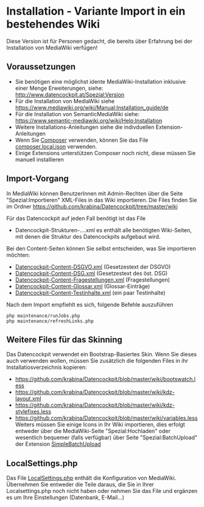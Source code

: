 # Installation - Variante Import in ein bestehendes Wiki

Diese Version ist für Personen gedacht, die bereits über Erfahrung bei der Installation von MediaWiki verfügen!

## Voraussetzungen
* Sie benötigen eine möglichst idente MediaWiki-Installation inklusive einer Menge Erweiterungen, siehe: http://www.datencockpit.at/Spezial:Version
* Für die Installation von MediaWiki siehe https://www.mediawiki.org/wiki/Manual:Installation_guide/de
* Für die Installation von SemanticMediaWiki siehe: https://www.semantic-mediawiki.org/wiki/Help:Installation
* Weitere Installations-Anleitungen siehe die indivduellen Extension-Anleitungen
* Wenn Sie [Composer](https://getcomposer.org/) verwenden, können Sie das File [composer.local.json](https://github.com/krabina/Datencockpit/blob/master/wiki/composer.local.json) verwenden.
* Einige Extensions unterstützen Composer noch nicht, diese müssen Sie manuell installieren

## Import-Vorgang
In MediaWiki können BenutzerInnen mit Admin-Rechten über die Seite "Spezial:Importieren" XML-Files in das Wiki importieren. Die Files finden Sie im Ordner https://github.com/krabina/Datencockpit/tree/master/wiki

Für das Datencockpit auf jeden Fall benötigt ist das File
* Datencockpit-Strukturen-....xml 
es enthält alle benötigten Wiki-Seiten, mit denen die Struktur des Datencockpits aufgebaut wird.

Bei den Content-Seiten können Sie selbst entscheiden, was Sie importieren möchten:
* [Datencockpit-Content-DSGVO.xml](https://github.com/krabina/Datencockpit/blob/master/wiki/Datencockpit-Content-DSGVO.xml) (Gesetzestext der DSGVO)
* [Datencockpit-Content-DSG.xml](https://github.com/krabina/Datencockpit/blob/master/wiki/Datencockpit-Content-DSG.xml) (Gesetzestext des öst. DSG)
* [Datencockpit-Content-Fragestellungen.xml](https://github.com/krabina/Datencockpit/blob/master/wiki/Datencockpit-Content-Fragestellungen.xml) (Fragestellungen)
* [Datencockpit-Content-Glossar.xml](https://github.com/krabina/Datencockpit/blob/master/wiki/Datencockpit-Content-Glossar.xml) (Glossar-Einträge)
* [Datencockpit-Content-Testinhalte.xml](https://github.com/krabina/Datencockpit/blob/master/wiki/Datencockpit-Content-Testinhalte.xml) (ein paar Testinhalte)

Nach dem Import empfiehlt es sich, folgende Befehle auszuführen
```
php maintenance/runJobs.php
php maintenance/refreshLinks.php
```

## Weitere Files für das Skinning
Das Datencockpit verwendet ein Bootstrap-Basiertes Skin. Wenn Sie dieses auch verwenden wollen, müssen Sie zusätzlich die folgenden Files in ihr Installatiosverzeichnis kopieren:
* https://github.com/krabina/Datencockpit/blob/master/wiki/bootswatch.less
* https://github.com/krabina/Datencockpit/blob/master/wiki/kdz-layout.xml
* https://github.com/krabina/Datencockpit/blob/master/wiki/kdz-stylefixes.less
* https://github.com/krabina/Datencockpit/blob/master/wiki/variables.less
Weiters müssen Sie einige Icons in Ihr Wiki importieren, dies erfolgt entweder über die MediaWiki-Seite "Spezial:Hochladen" oder wesentlich bequemer (falls verfügbar) über Seite "Spezial:BatchUpload" der Extension [SimpleBatchUpload](https://www.mediawiki.org/wiki/Extension:SimpleBatchUpload)

## LocalSettings.php
Das File [LocalSettings.php](https://github.com/krabina/Datencockpit/blob/master/wiki/LocalSettings.php) enthält die Konfiguration von MediaWiki. Übernehmen Sie entweder die Teile daraus, die Sie in Ihrer Localsettings.php noch nicht haben oder nehmen Sie das File und ergänzen es um Ihre Einstellungen (Datenbank, E-Mail...)
